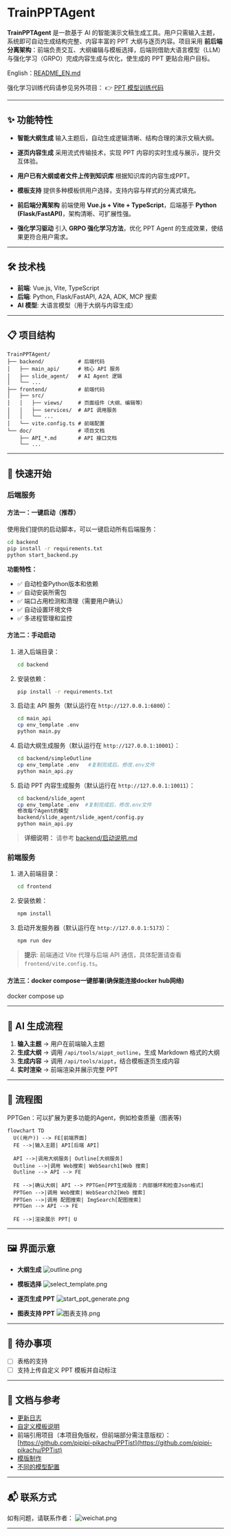 # TrainPPTAgent

**TrainPPTAgent** 是一款基于 AI 的智能演示文稿生成工具。用户只需输入主题，系统即可自动生成结构完整、内容丰富的 PPT 大纲与逐页内容。项目采用 **前后端分离架构**：前端负责交互、大纲编辑与模板选择，后端则借助大语言模型（LLM）与强化学习（GRPO）完成内容生成与优化，使生成的 PPT 更贴合用户目标。

English：[README_EN.md](README_EN.md)

强化学习训练代码请参见另外项目：
👉 [PPT 模型训练代码](https://github.com/johnson7788/RLTrainPPT)

---

## ✨ 功能特性

* **智能大纲生成**
  输入主题后，自动生成逻辑清晰、结构合理的演示文稿大纲。

* **逐页内容生成**
  采用流式传输技术，实现 PPT 内容的实时生成与展示，提升交互体验。

* **用户已有大纲或者文件上传到知识库**
  根据知识库的内容生成PPT。

* **模板支持**
  提供多种模板供用户选择，支持内容与样式的分离式填充。

* **前后端分离架构**
  前端使用 **Vue.js + Vite + TypeScript**，后端基于 **Python (Flask/FastAPI)**，架构清晰、可扩展性强。

* **强化学习驱动**
  引入 **GRPO 强化学习方法**，优化 PPT Agent 的生成效果，使结果更符合用户需求。

---

## 🛠 技术栈

* **前端**: Vue.js, Vite, TypeScript
* **后端**: Python, Flask/FastAPI, A2A, ADK, MCP 搜索
* **AI 模型**: 大语言模型（用于大纲与内容生成）

---

## 📋 项目结构

```
TrainPPTAgent/
├── backend/           # 后端代码
│   ├── main_api/      # 核心 API 服务
│   ├── slide_agent/   # AI Agent 逻辑
│   └── ...
├── frontend/          # 前端代码
│   ├── src/
│   │   ├── views/     # 页面组件（大纲、编辑等）
│   │   ├── services/  # API 调用服务
│   │   └── ...
│   └── vite.config.ts # 前端配置
└── doc/               # 项目文档
    ├── API_*.md       # API 接口文档
    └── ...
```

---

## 🚀 快速开始

### 后端服务

#### 方法一：一键启动（推荐）

使用我们提供的启动脚本，可以一键启动所有后端服务：

```bash
cd backend
pip install -r requirements.txt
python start_backend.py
```

**功能特性：**
- ✅ 自动检查Python版本和依赖
- ✅ 自动安装所需包
- ✅ 端口占用检测和清理（需要用户确认）
- ✅ 自动设置环境文件
- ✅ 多进程管理和监控

#### 方法二：手动启动

1. 进入后端目录：

   ```bash
   cd backend
   ```
2. 安装依赖：

   ```bash
   pip install -r requirements.txt
   ```
3. 启动主 API 服务（默认运行在 `http://127.0.0.1:6800`）：

   ```bash
   cd main_api
   cp env_template .env
   python main.py
   ```
4. 启动大纲生成服务（默认运行在 `http://127.0.0.1:10001`）：

   ```bash
   cd backend/simpleOutline
   cp env_template .env   #复制完成后，修改.env文件
   python main_api.py
   ```
5. 启动 PPT 内容生成服务（默认运行在 `http://127.0.0.1:10011`）：

   ```bash
   cd backend/slide_agent
   cp env_template .env  #复制完成后，修改.env文件
   修改每个Agent的模型
   backend/slide_agent/slide_agent/config.py
   python main_api.py
   ```

> **详细说明：** 请参考 [backend/启动说明.md](backend/启动说明.md)

### 前端服务

1. 进入前端目录：

   ```bash
   cd frontend
   ```
2. 安装依赖：

   ```bash
   npm install
   ```
3. 启动开发服务器（默认运行在 `http://127.0.0.1:5173`）：

   ```bash
   npm run dev
   ```

> **提示**: 前端通过 Vite 代理与后端 API 通信，具体配置请查看 `frontend/vite.config.ts`。

#### 方法三：docker compose一键部署(确保能连接docker hub网络)
docker compose up 

---

## 🤖 AI 生成流程

1. **输入主题** → 用户在前端输入主题
2. **生成大纲** → 调用 `/api/tools/aippt_outline`，生成 Markdown 格式的大纲
3. **生成内容** → 调用 `/api/tools/aippt`，结合模板逐页生成内容
4. **实时渲染** → 前端渲染并展示完整 PPT

---

## 📑 流程图

PPTGen：可以扩展为更多功能的Agent，例如检查质量（图表等)
```mermaid
flowchart TD
  U((用户)) --> FE[前端界面]
  FE -->|输入主题| API[后端 API]

  API -->|调用大纲服务| Outline[大纲服务]
  Outline -->|调用 Web搜索| WebSearch1[Web 搜索]
  Outline --> API --> FE

  FE -->|确认大纲| API --> PPTGen[PPT生成服务：内部循环和检查Json格式]
  PPTGen -->|调用 Web搜索| WebSearch2[Web 搜索]
  PPTGen -->|调用 配图搜索| ImgSearch[配图搜索]
  PPTGen --> API --> FE

  FE -->|渲染展示 PPT| U
```

---

## 🖼 界面示意

* **大纲生成**
  ![outline.png](doc/outline.png)

* **模板选择**
  ![select_template.png](doc/select_template.png)

* **逐页生成 PPT**
  ![start_ppt_generate.png](doc/start_ppt_generate.png)

* **图表支持 PPT**
  ![图表支持.png](doc/%E5%9B%BE%E8%A1%A8%E6%94%AF%E6%8C%81.png)


---

## 📌 待办事项
* [ ] 表格的支持
* [ ] 支持上传自定义 PPT 模板并自动标注

---

## 📖 文档与参考

* [更新日志](doc/CHANGES.md)
* [自定义模板说明](doc/Template.md)
* 前端引用项目（本项目免版权，但前端部分需注意版权）：
  [https://github.com/pipipi-pikachu/PPTist](https://github.com/pipipi-pikachu/PPTist)
* [模版制作](doc/Template.md)
* [不同的模型配置](doc/custom_model.md)
---

## 📬 联系方式

如有问题，请联系作者：
![weichat.png](doc/weichat.png)

---
